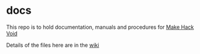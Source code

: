 # docs

This repo is to hold documentation, manuals and procedures for [Make Hack Void](https://canberramaker.space)

Details of the files here are in the [wiki](https://github.com/makehackvoid/docs/wiki)

